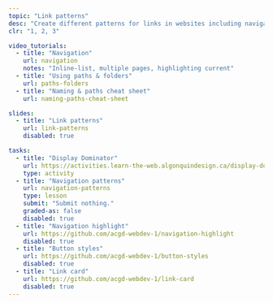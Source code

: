```yaml
---
topic: "Link patterns"
desc: "Create different patterns for links in websites including navigation highlighting, buttons and link cards."
clr: "1, 2, 3"

video_tutorials:
  - title: "Navigation"
    url: navigation
    notes: "Inline-list, multiple pages, highlighting current"
  - title: "Using paths & folders"
    url: paths-folders
  - title: "Naming & paths cheat sheet"
    url: naming-paths-cheat-sheet

slides:
  - title: "Link patterns"
    url: link-patterns
    disabled: true

tasks:
  - title: "Display Dominator"
    url: https://activities.learn-the-web.algonquindesign.ca/display-dominator/
    type: activity
  - title: "Navigation patterns"
    url: navigation-patterns
    type: lesson
    submit: "Submit nothing."
    graded-as: false
    disabled: true
  - title: "Navigation highlight"
    url: https://github.com/acgd-webdev-1/navigation-highlight
    disabled: true
  - title: "Button styles"
    url: https://github.com/acgd-webdev-1/button-styles
    disabled: true
  - title: "Link card"
    url: https://github.com/acgd-webdev-1/link-card
    disabled: true
---
```

